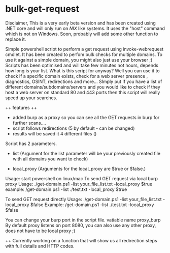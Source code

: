 # bulk-get-request

Disclaimer, This is a very early beta version and has been created using .NET core and will only run on *NIX* like systems.
It uses the "host" command which is not on Windows. Soon, probably will add some other function to replace it.

Simple powershell script to perform a get request using invoke-webrequest cmdlet.
It has been created to perfom bulk checks for multiple domains. To use it against a simple domain, you might also just use your browser ;)
Scripts has been optimised and will take few minutes not hours, depends how long is your list.
What is this script for anyway?
Well you can use it to check if a specific domain exists, check for a web server presence , diagnostics, OSINT, redirections and more...
SImply put If you have a list of different domains/subdomains/servers and you would like to check if they host a web server on standard 80 and 443 ports then this script will really speed up your searches.

++ features ++
- added burp as a proxy so you can see all the GET requests in burp for further scans....
- script follows redirections (5 by default - can be changed)
- results will be saved it 4 different files ()

Script has 2 parameters.
- list (Argument for the list parameter will be your previously created file with all domains you want to check)

- local_proxy (Arguments for the local_proxy are $true or $false.)




Usage:
start powershell on linux/mac
To send GET request via local burp proxy
   Usage: ./get-domain.ps1 -list your_file_list.txt -local_proxy $true 
   example: /get-domain.ps1 -list ./test.txt -local_proxy $true
   
   To send GET request directly
   Usage: ./get-domain.ps1 -list your_file_list.txt -local_proxy $false
   Example: /get-domain.ps1 -list ./test.txt -local_proxy $false

   You can change your burp port in the script file. vatiable name proxy_burp
   By default proxy listens on port 8080, you can also use any other proxy, does not have to be local proxy ;)
  
++ Currently working on a function that will show us all redirection steps with full details and HTTP codes.

